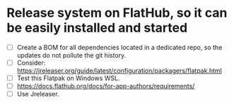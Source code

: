 # Release system on FlatHub, so it can be easily installed and started
* [ ] Create a BOM for all dependencies located in a dedicated repo, so the updates do not pollute the git history.
* [ ] Consider: https://jreleaser.org/guide/latest/configuration/packagers/flatpak.html
* [ ] Test this Flatpak on Windows WSL.
* [ ] https://docs.flathub.org/docs/for-app-authors/requirements/
* [ ] Use Jreleaser.